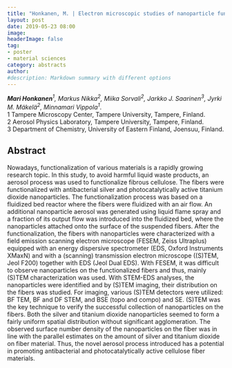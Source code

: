 ```yaml
---
title: "Honkanen, M. | Electron microscopic studies of nanoparticle functionalized cellulose fibers "
layout: post
date: 2019-05-23 08:00
image:
headerImage: false
tag:
- poster
- material sciences
category: abstracts
author:
#description: Markdown summary with different options
---
```


_**Mari Honkanen**<sup>1</sup>, Markus Nikka<sup>2</sup>, Miika Sorvali<sup>2</sup>, Jarkko J. Saarinen<sup>3</sup>, Jyrki M. Mäkelä<sup>2</sup>, Minnamari Vippola<sup>1</sup>_.<br/>
1 Tampere Microscopy Center, Tampere University, Tampere, Finland.<br/>
2 Aerosol Physics Laboratory, Tampere University, Tampere, Finland.<br/>
3 Department of Chemistry, University of Eastern Finland, Joensuu, Finland.<br/>


## Abstract

Nowadays, functionalization of various materials is a rapidly growing research topic. In this study, to avoid harmful liquid waste products, an aerosol process was used to functionalize fibrous cellulose. The fibers were functionalized with antibacterial silver and photocatalytically active titanium dioxide nanoparticles. The functionalization process was based on a fluidized bed reactor where the fibers were fluidized with an air flow. An additional nanoparticle aerosol was generated using liquid flame spray and a fraction of its output flow was introduced into the fluidized bed, where the nanoparticles attached onto the surface of the suspended fibers. After the functionalization, the fibers with nanoparticles were characterized with a field emission scanning electron microscope (FESEM, Zeiss Ultraplus) equipped with an energy dispersive spectrometer (EDS, Oxford Instruments XMaxN) and with a (scanning) transmission electron microscope ((S)TEM, Jeol F200) together with EDS (Jeol Dual EDS). With FESEM, it was difficult to observe nanoparticles on the functionalized fibers and thus, mainly (S)TEM  characterization was used. With STEM-EDS analyses, the nanoparticles were identified and by (S)TEM imaging, their distribution on the fibers was studied. For imaging, various (S)TEM detectors were utilized: BF TEM, BF and DF STEM, and BSE (topo and compo) and SE. (S)TEM was the key technique to verify the successful collection of nanoparticles on the fibers. Both the silver and titanium dioxide nanoparticles seemed to form a fairly uniform spatial distribution without significant agglomeration. The observed surface number density of the nanoparticles on the fiber was in line with the parallel estimates on the amount of silver and titanium dioxide on fiber material. Thus, the novel aerosol process introduced has a potential in promoting antibacterial and photocatalytically active cellulose fiber materials.<br/>
